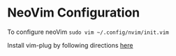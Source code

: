 # NeoVim Configuration

To configure neoVim `sudo vim ~/.config/nvim/init.vim`

Install vim-plug by following directions [here](https://github.com/junegunn/vim-plug)

